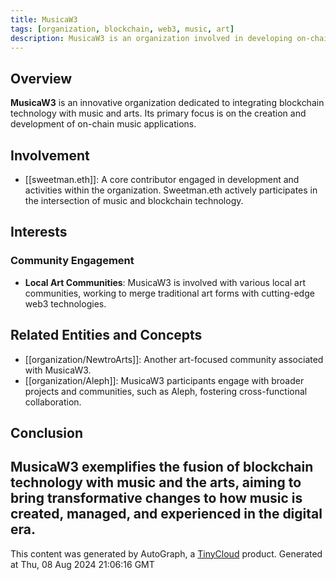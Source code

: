 ```yaml
---
title: MusicaW3
tags: [organization, blockchain, web3, music, art]
description: MusicaW3 is an organization involved in developing on-chain music applications and engaging with local art communities.
---
```


## Overview
**MusicaW3** is an innovative organization dedicated to integrating blockchain technology with music and arts. Its primary focus is on the creation and development of on-chain music applications.

## Involvement
- [[sweetman.eth]]: A core contributor engaged in development and activities within the organization. Sweetman.eth actively participates in the intersection of music and blockchain technology.

## Interests
### Community Engagement
- **Local Art Communities**: MusicaW3 is involved with various local art communities, working to merge traditional art forms with cutting-edge web3 technologies.

## Related Entities and Concepts
- [[organization/NewtroArts]]: Another art-focused community associated with MusicaW3.
- [[organization/Aleph]]: MusicaW3 participants engage with broader projects and communities, such as Aleph, fostering cross-functional collaboration.

## Conclusion
MusicaW3 exemplifies the fusion of blockchain technology with music and the arts, aiming to bring transformative changes to how music is created, managed, and experienced in the digital era.
---
This content was generated by AutoGraph, a [TinyCloud](https://tinycloud.xyz/) product.
Generated at  Thu, 08 Aug 2024 21:06:16 GMT